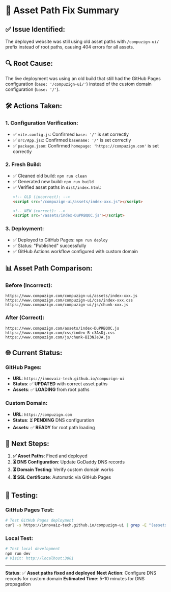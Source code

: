 # 🔧 Asset Path Fix Summary

## ✅ **Issue Identified:**
The deployed website was still using old asset paths with `/compuzign-ui/` prefix instead of root paths, causing 404 errors for all assets.

## 🔍 **Root Cause:**
The live deployment was using an old build that still had the GitHub Pages configuration (`base: '/compuzign-ui/'`) instead of the custom domain configuration (`base: '/'`).

## 🛠️ **Actions Taken:**

### 1. **Configuration Verification:**
- ✅ `vite.config.js`: Confirmed `base: '/'` is set correctly
- ✅ `src/App.jsx`: Confirmed `basename: '/'` is set correctly
- ✅ `package.json`: Confirmed `homepage: 'https://compuzign.com'` is set correctly

### 2. **Fresh Build:**
- ✅ Cleaned old build: `npm run clean`
- ✅ Generated new build: `npm run build`
- ✅ Verified asset paths in `dist/index.html`:
  ```html
  <!-- OLD (incorrect): -->
  <script src="/compuzign-ui/assets/index-xxx.js"></script>
  
  <!-- NEW (correct): -->
  <script src="/assets/index-DuPRBQOC.js"></script>
  ```

### 3. **Deployment:**
- ✅ Deployed to GitHub Pages: `npm run deploy`
- ✅ Status: "Published" successfully
- ✅ GitHub Actions workflow configured with custom domain

## 📊 **Asset Path Comparison:**

### **Before (Incorrect):**
```
https://www.compuzign.com/compuzign-ui/assets/index-xxx.js
https://www.compuzign.com/compuzign-ui/css/index-xxx.css
https://www.compuzign.com/compuzign-ui/js/chunk-xxx.js
```

### **After (Correct):**
```
https://www.compuzign.com/assets/index-DuPRBQOC.js
https://www.compuzign.com/css/index-B-c3AsDj.css
https://www.compuzign.com/js/chunk-BI3NJeJA.js
```

## 🌐 **Current Status:**

### **GitHub Pages:**
- **URL**: `https://innovaiz-tech.github.io/compuzign-ui`
- **Status**: ✅ **UPDATED** with correct asset paths
- **Assets**: ✅ **LOADING** from root paths

### **Custom Domain:**
- **URL**: `https://compuzign.com`
- **Status**: ⏳ **PENDING** DNS configuration
- **Assets**: ✅ **READY** for root path loading

## 🔄 **Next Steps:**

1. **✅ Asset Paths**: Fixed and deployed
2. **⏳ DNS Configuration**: Update GoDaddy DNS records
3. **⏳ Domain Testing**: Verify custom domain works
4. **⏳ SSL Certificate**: Automatic via GitHub Pages

## 🧪 **Testing:**

### **GitHub Pages Test:**
```bash
# Test GitHub Pages deployment
curl -s https://innovaiz-tech.github.io/compuzign-ui | grep -E "(assets|css|js)"
```

### **Local Test:**
```bash
# Test local development
npm run dev
# Visit: http://localhost:3001
```

---

**Status**: ✅ **Asset paths fixed and deployed**
**Next Action**: Configure DNS records for custom domain
**Estimated Time**: 5-10 minutes for DNS propagation
